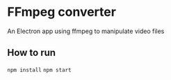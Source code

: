 # FFmpeg converter

An Electron app using ffmpeg to manipulate video files

## How to run

`npm install`
`npm start`